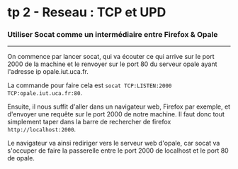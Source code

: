 # tp 2 - Reseau : TCP et UPD 

### Utiliser Socat comme un intermédiaire entre Firefox & Opale
---
On commence par lancer socat, qui va écouter ce qui arrive sur le port 2000 de la machine et le renvoyer sur le port 80 du serveur opale ayant l'adresse ip opale.iut.uca.fr. 

La commande pour faire cela est `socat TCP:LISTEN:2000 TCP:opale.iut.uca.fr:80`. 

Ensuite, il nous suffit d'aller dans un navigateur web, Firefox par exemple, et d'envoyer une requête sur le port 2000 de notre machine. Il faut donc tout simplement taper dans la barre de rechercher de firefox `http://localhost:2000`.

Le navigateur va ainsi rediriger vers le serveur web d'opale, car socat va s'occuper de faire la passerelle entre le port 2000 de localhost et le port 80 de opale. 